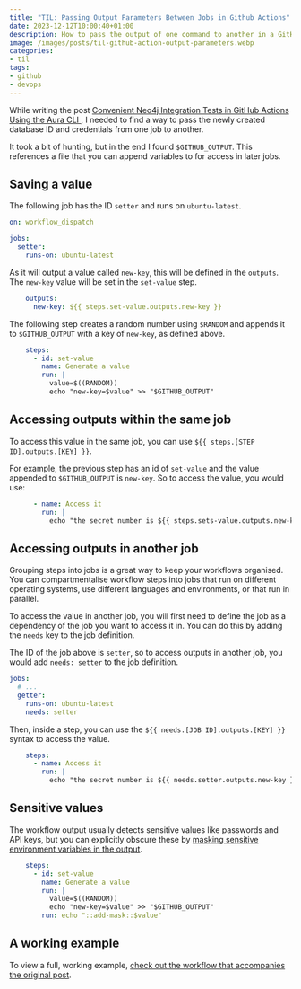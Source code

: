 ```yaml
---
title: "TIL: Passing Output Parameters Between Jobs in Github Actions"
date: 2023-12-12T10:00:40+01:00
description: How to pass the output of one command to another in a GitHub Action
image: /images/posts/til-github-action-output-parameters.webp
categories:
- til
tags:
- github
- devops
---
```


While writing the post [Convenient Neo4j Integration Tests in GitHub Actions Using the Aura CLI
](https://medium.com/neo4j/convenient-neo4j-integration-tests-in-github-actions-using-the-aura-cli-e646b2e7b018), I needed to find a way to pass the newly created database ID and credentials from one job to another.

It took a bit of hunting, but in the end I found `$GITHUB_OUTPUT`.  This references a file that you can append variables to for access in later jobs.

## Saving a value

The following job has the ID `setter` and runs on `ubuntu-latest`.

```yaml
on: workflow_dispatch

jobs:
  setter:
    runs-on: ubuntu-latest
```

As it will output a value called `new-key`, this will be defined in the `outputs`.  The `new-key` value will be set in the `set-value` step.

```yaml
    outputs:
      new-key: ${{ steps.set-value.outputs.new-key }}
```

The following step creates a random number using `$RANDOM` and appends it to `$GITHUB_OUTPUT` with a key of `new-key`, as defined above.


```yaml
    steps:
      - id: set-value
        name: Generate a value
        run: |
          value=$((RANDOM))
          echo "new-key=$value" >> "$GITHUB_OUTPUT"
```


## Accessing outputs within the same job

To access this value in the same job, you can use `${{ steps.[STEP ID].outputs.[KEY] }}`.

For example, the previous step has an id of `set-value` and the value appended to `$GITHUB_OUTPUT` is `new-key`.  So to access the value, you would use:

```yaml
      - name: Access it
        run: |
          echo "the secret number is ${{ steps.sets-value.outputs.new-key }}"
```


## Accessing outputs in another job

Grouping steps into jobs is a great way to keep your workflows organised.  You can compartmentalise workflow steps into jobs that run on different operating systems, use different languages and environments, or that run in parallel.

To access the value in another job, you will first need to define the job as a dependency of the job you want to access it in.  You can do this by adding the `needs` key to the job definition.

The ID of the job above is `setter`, so to access outputs in another job, you would add `needs: setter` to the job definition.

```yaml
jobs:
  # ...
  getter:
    runs-on: ubuntu-latest
    needs: setter
```

Then, inside a step, you can use the `${{ needs.[JOB ID].outputs.[KEY] }}` syntax to access the value.

```yaml
    steps:
      - name: Access it
        run: |
          echo "the secret number is ${{ needs.setter.outputs.new-key }}"
```

## Sensitive values

The workflow output usually detects sensitive values like passwords and API keys, but you can explicitly obscure these by [masking sensitive environment variables in the output](https://docs.github.com/en/actions/using-workflows/workflow-commands-for-github-actions#example-masking-an-environment-variable).

```yaml
    steps:
      - id: set-value
        name: Generate a value
        run: |
          value=$((RANDOM))
          echo "new-key=$value" >> "$GITHUB_OUTPUT"
        run: echo "::add-mask::$value"
```


## A working example

To view a full, working example, [check out the workflow that accompanies the original post](https://github.com/adam-cowley/aura-cli-integration-tests/blob/main/.github/workflows/aura.yml).
